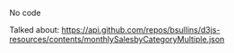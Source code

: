 No code

Talked about: https://api.github.com/repos/bsullins/d3js-resources/contents/monthlySalesbyCategoryMultiple.json
